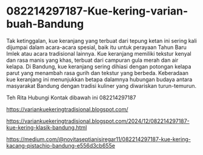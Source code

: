# 082214297187-Kue-kering-varian-buah-Bandung
Tak ketinggalan, kue keranjang yang terbuat dari tepung ketan ini sering kali dijumpai dalam acara-acara spesial, baik itu untuk perayaan Tahun Baru Imlek atau acara tradisional lainnya. Kue keranjang memiliki tekstur kenyal dan rasa manis yang khas, terbuat dari campuran gula merah dan air kelapa. Di Bandung, kue keranjang sering dihiasi dengan potongan kelapa parut yang menambah rasa gurih dan tekstur yang berbeda. Keberadaan kue keranjang ini menunjukkan betapa dalamnya hubungan budaya antara masyarakat Bandung dengan tradisi kuliner yang diwariskan turun-temurun.

Teh Rita
Hubungi Kontak dibawah ini
082214297187

https://variankuekeringtradisional.blogspot.com/

https://variankuekeringtradisional.blogspot.com/2024/12/082214297187-kue-kering-klasik-bandung.html

https://medium.com/@novitaseptianisiregar11/082214297187-kue-kering-kacang-pistachio-bandung-e556d3cb655e
